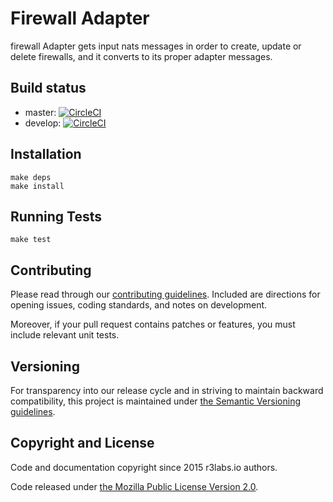 # Firewall Adapter

firewall Adapter gets input nats messages in order to create, update or delete firewalls, and it converts to its proper adapter messages.

## Build status

* master:  [![CircleCI](https://circleci.com/gh/ErnestIO/firewall-adapter/tree/master.svg?style=svg)](https://circleci.com/gh/ErnestIO/firewall-adapter/tree/master)
* develop: [![CircleCI](https://circleci.com/gh/ErnestIO/firewall-adapter/tree/develop.svg?style=svg)](https://circleci.com/gh/ErnestIO/firewall-adapter/tree/develop)

## Installation

```
make deps
make install
```

## Running Tests

```
make test
```

## Contributing

Please read through our
[contributing guidelines](CONTRIBUTING.md).
Included are directions for opening issues, coding standards, and notes on
development.

Moreover, if your pull request contains patches or features, you must include
relevant unit tests.

## Versioning

For transparency into our release cycle and in striving to maintain backward
compatibility, this project is maintained under [the Semantic Versioning guidelines](http://semver.org/).

## Copyright and License

Code and documentation copyright since 2015 r3labs.io authors.

Code released under
[the Mozilla Public License Version 2.0](LICENSE).

